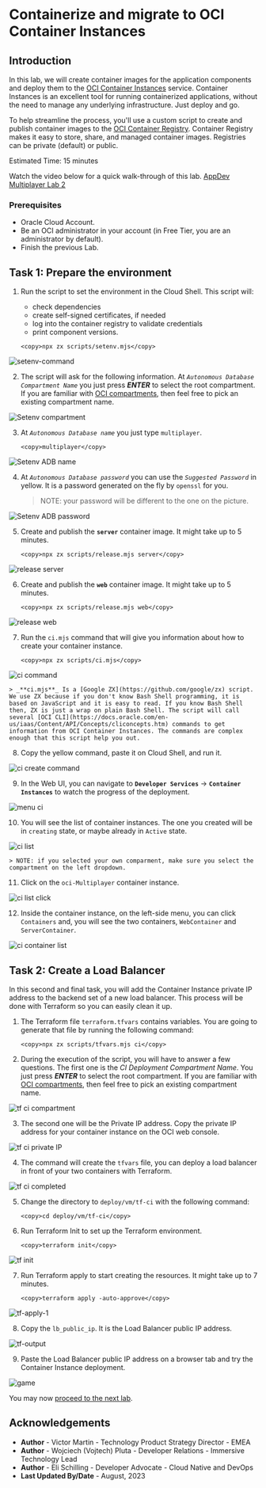 # Containerize and migrate to OCI Container Instances

## Introduction

In this lab, we will create container images for the application components and deploy them to the [OCI Container Instances](https://www.oracle.com/cloud/cloud-native/container-instances/) service. Container Instances is an excellent tool for running containerized applications, without the need to manage any underlying infrastructure. Just deploy and go.

To help streamline the process, you'll use a custom script to create and publish container images to the [OCI Container Registry](https://www.oracle.com/cloud/cloud-native/container-registry/). Container Registry makes it easy to store, share, and managed container images. Registries can be private (default) or public.

Estimated Time: 15 minutes

Watch the video below for a quick walk-through of this lab.
[AppDev Multiplayer Lab 2](videohub:xxx)

### Prerequisites

- Oracle Cloud Account.
- Be an OCI administrator in your account (in Free Tier, you are an administrator by default).
- Finish the previous Lab.

## Task 1: Prepare the environment

1. Run the script to set the environment in the Cloud Shell. This script will:

    - check dependencies
    - create self-signed certificates, if needed
    - log into the container registry to validate credentials
    - print component versions.

    ```
    <copy>npx zx scripts/setenv.mjs</copy>
    ```

  ![setenv-command](./images/setenv-command.png)

2. The script will ask for the following information. At _`Autonomous Database Compartment Name`_ you just press _**ENTER**_ to select the root compartment. If you are familiar with [OCI compartments](https://docs.oracle.com/en-us/iaas/Content/Identity/Tasks/managingcompartments.htm), then feel free to pick an existing compartment name.

  ![Setenv compartment](./images/setenv-compartment.png)

3. At _`Autonomous Database name`_ you just type `multiplayer`.

    ```
    <copy>multiplayer</copy>
    ```

  ![Setenv ADB name](./images/setenv-adb-name.png)

4. At _`Autonomous Database password`_ you can use the _`Suggested Password`_ in yellow. It is a password generated on the fly by `openssl` for you.

    > NOTE: your password will be different to the one on the picture.

  ![Setenv ADB password](./images/setenv-adb-password.png)

5. Create and publish the **`server`** container image. It might take up to 5 minutes.

    ```
    <copy>npx zx scripts/release.mjs server</copy>
    ```

  ![release server](./images/release-server.png)

6. Create and publish the **`web`** container image. It might take up to 5 minutes.

    ```
    <copy>npx zx scripts/release.mjs web</copy>
    ```

  ![release web](./images/release-web.png)

7. Run the `ci.mjs` command that will give you information about how to create your container instance.

    ```
    <copy>npx zx scripts/ci.mjs</copy>
    ```

  ![ci command](./images/ci-command.png)

    > _**ci.mjs**_ Is a [Google ZX](https://github.com/google/zx) script. We use ZX because if you don't know Bash Shell programming, it is based on JavaScript and it is easy to read. If you know Bash Shell then, ZX is just a wrap on plain Bash Shell. The script will call several [OCI CLI](https://docs.oracle.com/en-us/iaas/Content/API/Concepts/cliconcepts.htm) commands to get information from OCI Container Instances. The commands are complex enough that this script help you out.

8. Copy the yellow command, paste it on Cloud Shell, and run it.

  ![ci create command](./images/ci-create-command.png)

9. In the Web UI, you can navigate to **`Developer Services`** -> **`Container Instances`** to watch the progress of the deployment.

  ![menu ci](./images/menu-ci.png)

10. You will see the list of container instances. The one you created will be in `creating` state, or maybe already in `Active` state.

  ![ci list](./images/ci-list.png)

    > NOTE: if you selected your own comparment, make sure you select the compartment on the left dropdown.

11. Click on the `oci-Multiplayer` container instance.

  ![ci list click](./images/ci-list-click.png)

12. Inside the container instance, on the left-side menu, you can click `Containers` and, you will see the two containers, `WebContainer` and `ServerContainer`.

  ![ci container list](images/ci-container-list.png)

## Task 2: Create a Load Balancer

In this second and final task, you will add the Container Instance private IP address to the backend set of a new load balancer. This process will be done with Terraform so you can easily clean it up.

1. The Terraform file `terraform.tfvars` contains variables. You are going to generate that file by running the following command:

    ```
    <copy>npx zx scripts/tfvars.mjs ci</copy>
    ```

2. During the execution of the script, you will have to answer a few questions. The first one is the _CI Deployment Compartment Name_. You just press _**ENTER**_ to select the root compartment. If you are familiar with [OCI compartments](https://docs.oracle.com/en-us/iaas/Content/Identity/Tasks/managingcompartments.htm), then feel free to pick an existing compartment name.

  ![tf ci compartment](images/tf-ci-compartment.png)

3. The second one will be the Private IP address. Copy the private IP address for your container instance on the OCI web console.

  ![tf ci private IP](images/tf-ci-private-ip.png)

4. The command will create the `tfvars` file, you can deploy a load balancer in front of your two containers with Terraform.

  ![tf ci completed](./images/tf-ci-completed.png)

5. Change the directory to `deploy/vm/tf-ci` with the following command:

    ```
    <copy>cd deploy/vm/tf-ci</copy>
    ```

6. Run Terraform Init to set up the Terraform environment.

    ```
    <copy>terraform init</copy>
    ```

  ![tf init](./images/tf-init.png)

7. Run Terraform apply to start creating the resources. It might take up to 7 minutes.

    ```
    <copy>terraform apply -auto-approve</copy>
    ```

  ![tf-apply-1](./images/tf-apply-1.png)

8. Copy the `lb_public_ip`. It is the Load Balancer public IP address.

  ![tf-output](images/tf-output.png)

9. Paste the Load Balancer public IP address on a browser tab and try the Container Instance deployment.

  ![game](images/game.png)

You may now [proceed to the next lab](#next).

## Acknowledgements

* **Author** - Victor Martin - Technology Product Strategy Director - EMEA
* **Author** - Wojciech (Vojtech) Pluta - Developer Relations - Immersive Technology Lead
* **Author** - Eli Schilling - Developer Advocate - Cloud Native and DevOps
* **Last Updated By/Date** - August, 2023
